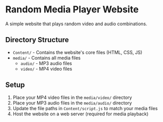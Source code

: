 # Random Media Player Website

A simple website that plays random video and audio combinations.

## Directory Structure

- `Content/` - Contains the website's core files (HTML, CSS, JS)
- `media/` - Contains all media files
  - `audio/` - MP3 audio files
  - `video/` - MP4 video files

## Setup

1.  Place your MP4 video files in the `media/video/` directory
2.  Place your MP3 audio files in the `media/audio/` directory
3.  Update the file paths in `Content/script.js` to match your media files
4.  Host the website on a web server (required for media playback)
